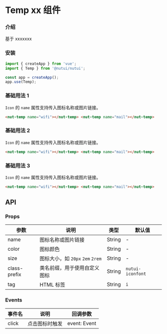 # Temp xx 组件

### 介绍

基于 xxxxxxx

### 安装

```javascript
import { createApp } from 'vue';
import { Temp } from '@nutui/nutui';

const app = createApp();
app.use(Temp);
```

### 基础用法 1

`Icon` 的 `name` 属性支持传入图标名称或图片链接。

```html
<nut-temp name="wifi"></nut-temp> <nut-temp name="mail"></nut-temp>
```

### 基础用法 2

`Icon` 的 `name` 属性支持传入图标名称或图片链接。

```html
<nut-temp name="wifi"></nut-temp> <nut-temp name="mail"></nut-temp>
```

### 基础用法 3

`Icon` 的 `name` 属性支持传入图标名称或图片链接。

```html
<nut-temp name="wifi"></nut-temp> <nut-temp name="mail"></nut-temp>
```

## API

### Props

| 参数         | 说明                             | 类型   | 默认值           |
| ------------ | -------------------------------- | ------ | ---------------- |
| name         | 图标名称或图片链接               | String | -                |
| color        | 图标颜色                         | String | -                |
| size         | 图标大小，如 `20px` `2em` `2rem` | String | -                |
| class-prefix | 类名前缀，用于使用自定义图标     | String | `nutui-iconfont` |
| tag          | HTML 标签                        | String | `i`              |

### Events

| 事件名 | 说明           | 回调参数     |
| ------ | -------------- | ------------ |
| click  | 点击图标时触发 | event: Event |
